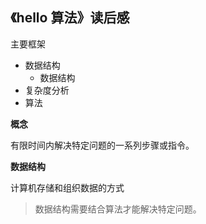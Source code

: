 《hello 算法》读后感
---

主要框架

- 数据结构
  - 数据结构
- 复杂度分析
- 算法

**概念**

有限时间内解决特定问题的一系列步骤或指令。

**数据结构**

计算机存储和组织数据的方式

>数据结构需要结合算法才能解决特定问题。